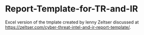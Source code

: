 # Report-Template-for-TR-and-IR
Excel version of the tmplate created by lenny Zeltser discussed at https://zeltser.com/cyber-threat-intel-and-ir-report-template/.
